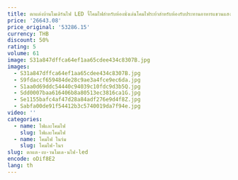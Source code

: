 ```yaml
---
title: ตกแต่งบ้านโมเดิร์นไฟ LED จี้โคมไฟสําหรับห้องนั่งเล่นโคมไฟระย้าสําหรับห้องรับประทานอาหารแขวนแสงในร่ม
price: '26643.08'
price_original: '53286.15'
currency: THB
discount: 50%
rating: 5
volume: 61
image: S31a847dffca64ef1aa65cdee434c8307B.jpg
images:
  - S31a847dffca64ef1aa65cdee434c8307B.jpg
  - S9fdaccf659484de28c9ae3a4fce9ec6da.jpg
  - S1aa0d69ddc54440c94039c10fdc9d3b5Q.jpg
  - Sdd0007baa616406b8a80513ec3816ca1G.jpg
  - Se1155bafc4af47d28a84adf276e9d4f8Z.jpg
  - Sabfa00de91f54412b3c5740019da7f94e.jpg
video: ''
categories:
  - name: ไฟและโคมไฟ
    slug: ไฟและโคมไฟ
  - name: โคมไฟ ในร่ม
    slug: โคมไฟ-ในร
slug: ตกแต-งบ-านโมเด-นไฟ-led
encode: oDif8E2
lang: th
---
```

  